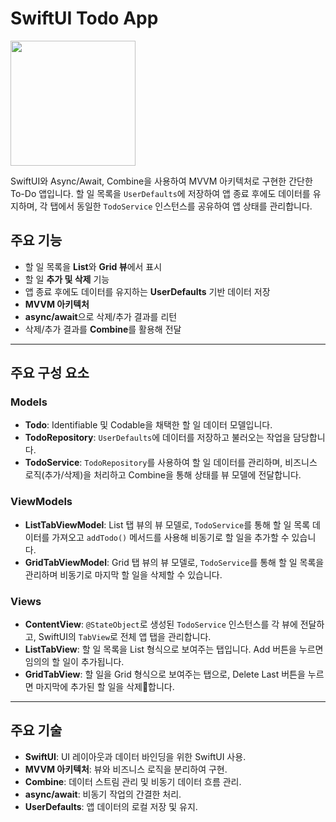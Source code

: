 # SwiftUI Todo App

<img src="https://github.com/user-attachments/assets/57e27976-bf8a-4406-ba6f-7fa7f8de7a3b" width = "200">

SwiftUI와 Async/Await, Combine을 사용하여 MVVM 아키텍처로 구현한 간단한 To-Do 앱입니다. 
할 일 목록을 `UserDefaults`에 저장하여 앱 종료 후에도 데이터를 유지하며, 
각 탭에서 동일한 `TodoService` 인스턴스를 공유하여 앱 상태를 관리합니다.

## 주요 기능
- 할 일 목록을 **List**와 **Grid 뷰**에서 표시
- 할 일 **추가 및 삭제** 기능
- 앱 종료 후에도 데이터를 유지하는 **UserDefaults** 기반 데이터 저장
- **MVVM 아키텍처**
- **async/await**으로 삭제/추가 결과를 리턴
- 삭제/추가 결과를 **Combine**를 활용해 전달

---
## 주요 구성 요소

### Models
- **Todo**: Identifiable 및 Codable을 채택한 할 일 데이터 모델입니다.
- **TodoRepository**: `UserDefaults`에 데이터를 저장하고 불러오는 작업을 담당합니다.
- **TodoService**: `TodoRepository`를 사용하여 할 일 데이터를 관리하며, 비즈니스 로직(추가/삭제)을 처리하고 Combine을 통해 상태를 뷰 모델에 전달합니다.

### ViewModels
- **ListTabViewModel**: List 탭 뷰의 뷰 모델로, `TodoService`를 통해 할 일 목록 데이터를 가져오고 `addTodo()` 메서드를 사용해 비동기로 할 일을 추가할 수 있습니다.
- **GridTabViewModel**: Grid 탭 뷰의 뷰 모델로, `TodoService`를 통해 할 일 목록을 관리하며 비동기로 마지막 할 일을 삭제할 수 있습니다.

### Views
- **ContentView**: `@StateObject`로 생성된 `TodoService` 인스턴스를 각 뷰에 전달하고, SwiftUI의 `TabView`로 전체 앱 탭을 관리합니다.
- **ListTabView**: 할 일 목록을 List 형식으로 보여주는 탭입니다. Add 버튼을 누르면 임의의 할 일이 추가됩니다.
- **GridTabView**: 할 일을 Grid 형식으로 보여주는 탭으로, Delete Last 버튼을 누르면 마지막에 추가된 할 일을 삭제합니다.

---

## 주요 기술

- **SwiftUI**: UI 레이아웃과 데이터 바인딩을 위한 SwiftUI 사용.
- **MVVM 아키텍처**: 뷰와 비즈니스 로직을 분리하여 구현.
- **Combine**: 데이터 스트림 관리 및 비동기 데이터 흐름 관리.
- **async/await**: 비동기 작업의 간결한 처리.
- **UserDefaults**: 앱 데이터의 로컬 저장 및 유지.
